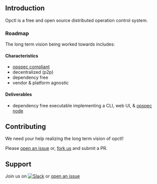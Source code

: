## Introduction

Opctl is a free and open source distributed operation control system.

### Roadmap

The long term vision being worked towards includes:

#### Characteristics

- [opspec compliant](https://opspec.io)
- decentralized (p2p)
- dependency free
- vendor & platform agnostic

#### Deliverables

- dependency free executable implementing a CLI, web UI, &
  [opspec node](https://opspec.io/latest/nodes.html)

## Contributing

We need your help realizing the long term vision of opctl!

Please [open an issue](https://github.com/opctl/opctl/issues) or,
[fork us](https://github.com/opctl/opctl#fork-destination-box) and
submit a PR.

## Support

Join us on
[![Slack](https://opctl-slackin.herokuapp.com/badge.svg)](https://opctl-slackin.herokuapp.com/)
or [open an issue](https://github.com/opctl/opctl/issues)

